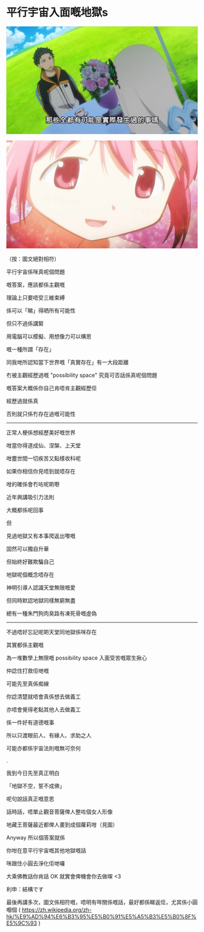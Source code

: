 # 平行宇宙入面嘅地獄s

![image](./images/greed.jpg)

![image](./images/madoka.jpg)

（按：圖文絕對相符）

平行宇宙係咪真呢個問題

嘅答案，應該都係主觀嘅

理論上只要唔受三維束縛

係可以「睇」得晒所有可能性

但只不過係講緊

用電腦可以模擬、用想像力可以構思

嘅一種所謂「存在」

同我哋所認知當下世界嘅「真實存在」有一大段距離

冇被主觀經歷過嘅 "possibility space" 究竟可否話係真呢個問題

嘅答案大概係你自己肯唔肯主觀經歷佢

經歷過就係真

否則就只係冇存在過嘅可能性

---

正常人梗係想經歷美好嘅世界

咁當你得道成仙、涅槃、上天堂

咁塵世間一切疾苦又點樣收科呢

如果你相信你見唔到就唔存在

咁的確係會冇咗呢啲嘢

近年興講吸引力法則

大概都係呢回事

但

見過地獄又有本事爬返出嚟嘅

固然可以獨自升華

但始終好難欺騙自己

地獄呢個概念唔存在

神明引導人認識天堂無限嘅愛

但同時默認地獄同樣無窮無盡

總有一種朱門狗肉臭路有凍死骨嘅虛偽

---

不過唔好忘記呢啲天堂同地獄係咪存在

其實都係主觀嘅

為一堆數學上無限嘅 possibility space 入面受苦嘅眾生揪心

仲諗住打救佢哋嘅

可能先至真係痴線

你諗清楚就唔會真係想去做義工

亦唔會覺得老點其他人去做義工

係一件好有道德嘅事

所以只渡眼前人、有緣人、求助之人

可能亦都係宇宙法則嘅無可奈何

.

我到今日先至真正明白

「地獄不空，誓不成佛」

呢句說話真正嘅意思

話時話，唔單止觀音菩薩俾人整咗個女人形像

地藏王菩薩最近都俾人畫到成個蘿莉咁（見圖）

Anyway 所以個答案就係

你咁在意平行宇宙嘅其他地獄嘅話

咪跟住小圓去淨化佢哋囉

大乘佛教話你肯話 OK 就實會俾機會你去做㗎 <3

利申：結構です

最後再講多次，圖文係相符嘅，唔明有咩關係嘅話，最好都係睇返佢，尤其係小圓嗰個 ( https://zh.wikipedia.org/zh-hk/%E9%AD%94%E6%B3%95%E5%B0%91%E5%A5%B3%E5%B0%8F%E5%9C%93 )

